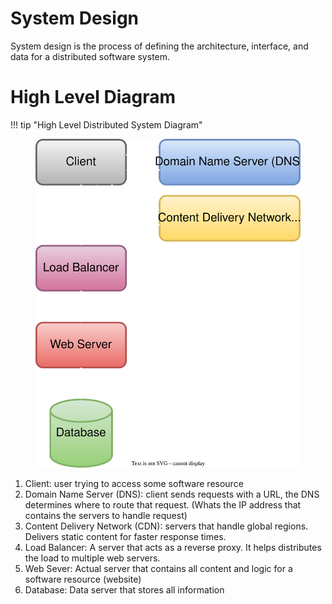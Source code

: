 # System Design

System design is the process of defining the architecture, interface, and data for a distributed software system.

# High Level Diagram

!!! tip "High Level Distributed System Diagram"
    <figure markdown>
      ![sys](../assets/images/system-design/fullsys.svg)
    </figure>

1. Client: user trying to access some software resource
2. Domain Name Server (DNS): client sends requests with a URL, the DNS determines where to route that request. (Whats the IP address that contains the servers to handle request)
3. Content Delivery Network (CDN): servers that handle global regions. Delivers static content for faster response times. 
4. Load Balancer: A server that acts as a reverse proxy. It helps distributes the load to multiple web servers. 
5. Web Sever: Actual server that contains all content and logic for a software resource (website)
6. Database: Data server that stores all information

